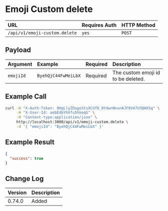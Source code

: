 # Emoji Custom delete

| URL | Requires Auth | HTTP Method |
| :--- | :--- | :--- |
| `/api/v1/emoji-custom.delete` | `yes` | `POST` |

## Payload

| Argument | Example | Required | Description |
| :--- | :--- | :--- | :--- |
| `emojiId` | `ByehQjC44FwMeiLbX` | Required | The custom emoji id to be deleted. |

## Example Call

```bash
curl -H "X-Auth-Token: 9HqLlyZOugoStsXCUfD_0YdwnNnunAJF8V47U3QHXSq" \
     -H "X-User-Id: aobEdbYhXfu5hkeqG" \
     -H "Content-type:application/json" \
     http://localhost:3000/api/v1/emoji-custom.delete \
     -d '{ "emojiId": "ByehQjC44FwMeiLbX" }'
```

## Example Result

```json
{
  "success": true
}
```

## Change Log

| Version | Description |
| :--- | :--- |
| 0.74.0 | Added |

